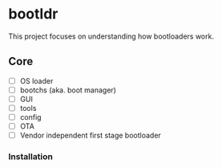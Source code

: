 # bootldr
This project focuses on understanding how bootloaders work.

## Core

- [ ] OS loader 
- [ ] bootchs (aka. boot manager)
- [ ] GUI
- [ ] tools
- [ ] config
- [ ] OTA
- [ ] Vendor independent first stage bootloader

### Installation


